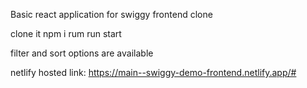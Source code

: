 Basic react application for swiggy frontend clone

clone it
npm i
rum run start

filter and sort options are available

netlify hosted link:
https://main--swiggy-demo-frontend.netlify.app/#
